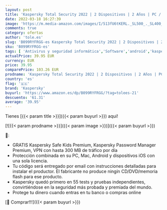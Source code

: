 ```yaml
---
layout: post
title: 'Kaspersky Total Security 2022 | 2 Dispositivos | 2 Años | PC / Mac / Android | Código de activación enviado por email'
date: 2022-03-18 16:27:39
image: 'https://m.media-amazon.com/images/I/513fU6tKERL._SL500_._SL400_.jpg'
comments: true
category: ofertas
author: 'tole.es'
slug: 'B099RYFRGG-es Kaspersky Total Security 2022 | 2 Dispositivos | 2 Años |...'
sku: 'B099RYFRGG-es'
tags: [ 'Antivirus y seguridad informática','Software','android','kaspersky', ]
actualPrice: 39.95 EUR
currency: EUR
price: 39.95
comparePrice: 103.26 EUR
prodname: 'Kaspersky Total Security 2022 | 2 Dispositivos | 2 Años | PC / Mac / Android | Código de activación enviado por email'
country: 'es'
flag: '🇪🇸'
brand: 'Kaspersky'
buyurl: 'https://www.amazon.es/dp/B099RYFRGG/?tag=tolees-21'
descuento: '61.31'
average: '39.95'
---
```


Tienes [{{< param title >}}]({{< param buyurl >}}) aqui!

[![{{< param prodname >}}]({{< param image >}})]({{< param buyurl >}})

🔎:

- GRATIS Kaspersky Safe Kids Premium, Kaspersky Password Manager Premium, VPN con hasta 300 MB de tráfico por día
- Protección combinada en su PC, Mac, Android y dispositivos iOS con una sola licencia.
- Tu código será entregado por email con instrucciones detalladas para instalar el productor. El fabricante no produce ningín CD/DVD/memoria flash para ese producto.
- Kaspersky quedó primero en 55 tests y pruebas independientes, convirtiéndose en la seguridad más probada y premiada del mundo.
- Protege tu dinero cuando entras en tu banco o compras online

[🛒 Comprar!!!]({{< param buyurl >}})
